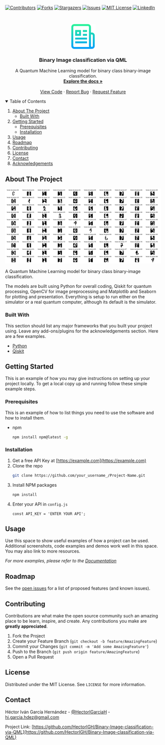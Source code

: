 <!--
*** Thanks for checking out the Best-README-Template. If you have a suggestion
*** that would make this better, please fork the repo and create a pull request
*** or simply open an issue with the tag "enhancement".
*** Thanks again! Now go create something AMAZING! :D
-->



<!-- PROJECT SHIELDS -->
<!--
*** I'm using markdown "reference style" links for readability.
*** Reference links are enclosed in brackets [ ] instead of parentheses ( ).
*** See the bottom of this document for the declaration of the reference variables
*** for contributors-url, forks-url, etc. This is an optional, concise syntax you may use.
*** https://www.markdownguide.org/basic-syntax/#reference-style-links
-->
[![Contributors][contributors-shield]][contributors-url]
[![Forks][forks-shield]][forks-url]
[![Stargazers][stars-shield]][stars-url]
[![Issues][issues-shield]][issues-url]
[![MIT License][license-shield]][license-url]
[![LinkedIn][linkedin-shield]][linkedin-url]



<!-- PROJECT LOGO -->
<br />
<p align="center">
  <a href="https://github.com/othneildrew/Best-README-Template">
    <img src="README_images/logo.png" alt="Logo" width="80" height="80">
  </a>

  <h3 align="center">Binary Image classification via QML</h3>

  <p align="center">
    A Quantum Machine Learning model for binary class binary-image classification.
    <br />
    <a href="https://github.com/HectorIGH/Binary-Image-classification-via-QML"><strong>Explore the docs »</strong></a>
    <br />
    <br />
    <a href="https://github.com/HectorIGH/Binary-Image-classification-via-QML">View Code</a>
    ·
    <a href="https://github.com/HectorIGH/Binary-Image-classification-via-QML/issues">Report Bug</a>
    ·
    <a href="https://github.com/HectorIGH/Binary-Image-classification-via-QML/issues">Request Feature</a>
  </p>
</p>



<!-- TABLE OF CONTENTS -->
<details open="open">
  <summary>Table of Contents</summary>
  <ol>
    <li>
      <a href="#about-the-project">About The Project</a>
      <ul>
        <li><a href="#built-with">Built With</a></li>
      </ul>
    </li>
    <li>
      <a href="#getting-started">Getting Started</a>
      <ul>
        <li><a href="#prerequisites">Prerequisites</a></li>
        <li><a href="#installation">Installation</a></li>
      </ul>
    </li>
    <li><a href="#usage">Usage</a></li>
    <li><a href="#roadmap">Roadmap</a></li>
    <li><a href="#contributing">Contributing</a></li>
    <li><a href="#license">License</a></li>
    <li><a href="#contact">Contact</a></li>
    <li><a href="#acknowledgements">Acknowledgements</a></li>
  </ol>
</details>



<!-- ABOUT THE PROJECT -->
## About The Project

[![Product Name Screen Shot][product-screenshot]](https://hectorigh.github.io/)

A Quantum Machine Learning model for binary class binary-image classification.

The models are built using Python for overall coding, Qiskit for quantum processing, OpenCV for image preprocessing and Matplotlib and Seaborn for plotting and presentation. Everything is setup to run either on the simulator or a real quantum computer, although its default is the simulator.

### Built With

This section should list any major frameworks that you built your project using. Leave any add-ons/plugins for the acknowledgements section. Here are a few examples.
* [Python](https://www.python.org/)
* [Qiskit](https://qiskit.org/)



<!-- GETTING STARTED -->
## Getting Started

This is an example of how you may give instructions on setting up your project locally.
To get a local copy up and running follow these simple example steps.

### Prerequisites

This is an example of how to list things you need to use the software and how to install them.
* npm
  ```sh
  npm install npm@latest -g
  ```

### Installation

1. Get a free API Key at [https://example.com](https://example.com)
2. Clone the repo
   ```sh
   git clone https://github.com/your_username_/Project-Name.git
   ```
3. Install NPM packages
   ```sh
   npm install
   ```
4. Enter your API in `config.js`
   ```JS
   const API_KEY = 'ENTER YOUR API';
   ```



<!-- USAGE EXAMPLES -->
## Usage

Use this space to show useful examples of how a project can be used. Additional screenshots, code examples and demos work well in this space. You may also link to more resources.

_For more examples, please refer to the [Documentation](https://example.com)_



<!-- ROADMAP -->
## Roadmap

See the [open issues](https://github.com/HectorIGH/Binary-Image-classification-via-QML/issues) for a list of proposed features (and known issues).



<!-- CONTRIBUTING -->
## Contributing

Contributions are what make the open source community such an amazing place to be learn, inspire, and create. Any contributions you make are **greatly appreciated**.

1. Fork the Project
2. Create your Feature Branch (`git checkout -b feature/AmazingFeature`)
3. Commit your Changes (`git commit -m 'Add some AmazingFeature'`)
4. Push to the Branch (`git push origin feature/AmazingFeature`)
5. Open a Pull Request



<!-- LICENSE -->
## License

Distributed under the MIT License. See `LICENSE` for more information.



<!-- CONTACT -->
## Contact

Héctor Iván García Hernández - [@HectorIGarciaH](https://twitter.com/HectorIGarciaH) - hi.garcia.hdez@gmail.com

Project Link: [https://github.com/HectorIGH/Binary-Image-classification-via-QML](https://github.com/HectorIGH/Binary-Image-classification-via-QML)



<!-- ACKNOWLEDGEMENTS -->
<!--
## Acknowledgements
* [GitHub Emoji Cheat Sheet](https://www.webpagefx.com/tools/emoji-cheat-sheet)
* [Img Shields](https://shields.io)
* [Choose an Open Source License](https://choosealicense.com)
* [GitHub Pages](https://pages.github.com)
* [Animate.css](https://daneden.github.io/animate.css)
* [Loaders.css](https://connoratherton.com/loaders)
* [Slick Carousel](https://kenwheeler.github.io/slick)
* [Smooth Scroll](https://github.com/cferdinandi/smooth-scroll)
* [Sticky Kit](http://leafo.net/sticky-kit)
* [JVectorMap](http://jvectormap.com)
* [Font Awesome](https://fontawesome.com)
-->





<!-- MARKDOWN LINKS & IMAGES -->
<!-- https://www.markdownguide.org/basic-syntax/#reference-style-links -->
[contributors-shield]: https://img.shields.io/github/contributors/HectorIGH/Binary-Image-classification-via-QML.svg?style=for-the-badge
[contributors-url]: https://github.com/HectorIGH/Binary-Image-classification-via-QML/graphs/contributors
[forks-shield]: https://img.shields.io/github/forks/HectorIGH/Binary-Image-classification-via-QML.svg?style=for-the-badge
[forks-url]: https://github.com/HectorIGH/Binary-Image-classification-via-QML/network/members
[stars-shield]: https://img.shields.io/github/stars/HectorIGH/Binary-Image-classification-via-QML.svg?style=for-the-badge
[stars-url]: https://github.com/HectorIGH/Binary-Image-classification-via-QML/stargazers
[issues-shield]: https://img.shields.io/github/issues/HectorIGH/Binary-Image-classification-via-QML.svg?style=for-the-badge
[issues-url]: https://github.com/HectorIGH/Binary-Image-classification-via-QML/issues
[license-shield]: https://img.shields.io/github/license/HectorIGH/Binary-Image-classification-via-QML.svg?style=for-the-badge
[license-url]: https://github.com/HectorIGH/Binary-Image-classification-via-QML/blob/master/LICENSE.txt
[linkedin-shield]: https://img.shields.io/badge/-LinkedIn-black.svg?style=for-the-badge&logo=linkedin&colorB=555
[linkedin-url]: https://linkedin.com/in/hector-ivan-garcia-hernandez
[product-screenshot]: README_images/digits_full_weight.svg
